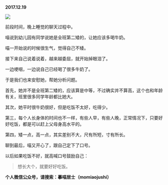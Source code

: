 
          
            
**2017.12.19**



![](//upload-images.jianshu.io/upload_images/51001-e22200f34ac47675.jpg)




前段时间，晚上睡觉的聊天过程中。

喵说到幼儿园有同学说她是全班第二矮的，让她应该多喝牛奶。

喵一开始说的时候很生气，觉得自己不矮。

接下来自己说着说着，越来越委屈，就开始掉眼泪了。

一边哽咽，一边说自己已经喝了很多牛奶了。

于是我们也来安慰她，帮她分析问题。

首先，她并不是全班第二矮的，应该算是中等，不过确实并不算高，这个也和年龄有关，班里很多同学年龄都比她大。

其次，她平时很牛奶很好，但是吃饭不太好，吃得少。

第三，每个人长身体的时间也不一样，有些人早，有些人晚，正常情况下，只要好好吃饭，都是可以赶上父母身高水平的。

第四，矮一点，高一点，其实差别不大，尺有所短，寸有所长。

聊到最后，喵又开心了，跟自己定下了口号。

以后如果吃饭不好，就高喊口号鼓励自己：
>想长大个，就要好好吃饭。




**个人微信公众号，请搜索：摹喵居士（momiaojushi）**

          
        